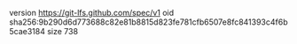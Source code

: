 version https://git-lfs.github.com/spec/v1
oid sha256:9b290d6d773688c82e81b8815d823fe781cfb6507e8fc841393c4f6b5cae3184
size 738
